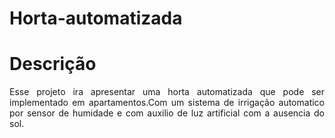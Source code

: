 # Horta-automatizada
<h1>Descri&ccedil;&atilde;o</h1>      
<p style="text-align: justify;">Esse projeto ira apresentar uma horta automatizada que pode ser implementado em apartamentos.Com um sistema de irriga&ccedil;&atilde;o automatico por sensor de humidade e com auxilio de luz artificial com a ausencia do sol.</p>
